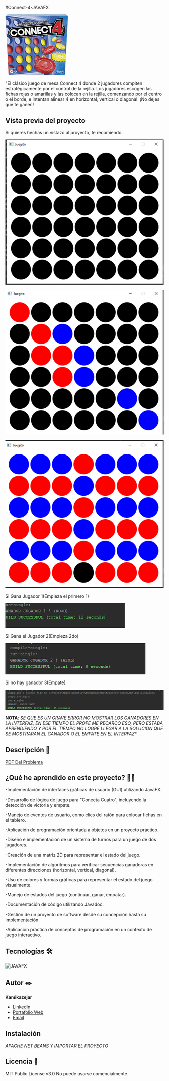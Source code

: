 #Connect-4-JAVAFX

<img src="assets/img/connect4.jpg" alt="drawing" width="200"/>

"El clásico juego de mesa Connect 4 donde 2 jugadores compiten estratégicamente por el control de la rejilla. Los jugadores escogen las fichas rojas o amarillas y las colocan en la rejilla, comenzando por el centro o el borde, e intentan alinear 4 en horizontal, vertical o diagonal. ¡No dejes que te ganen!

## Vista previa del proyecto
Si quieres hechas un vistazo al proyecto, te recomiendo:


![Interfaz](assets/img/interfaz.png)



![Interfaz2](assets/img/interfaz2.png)



![Interfaz3](assets/img/interfaz3.png)

Si Gana Jugador 1(Empieza el primero 1)

![Interfaz](assets/img/Rojo.png)

Si Gana el Jugador 2(Empieza 2do)

![Interfaz](assets/img/azul.png)

Si no hay ganador 3(Empate)

![Interfaz](assets/img/empate.png)

**NOTA**: *SE QUE ES UN GRAVE ERROR NO MOSTRAR LOS GANADORES EN LA INTERFAZ, EN ESE TIEMPO EL PROFE ME RECARCO ESO, PERO ESTABA APRENDIENDO Y POR EL TIEMPO NO LOGRE LLEGAR A LA SOLUCION QUE SE MOSTRARAN EL GANADOR O EL EMPATE EN EL INTERFAZ**

## Descripción 📑

[PDF Del Problema](assets/pdf/LABORATORIO4B.pdf)


## ¿Qué he aprendido en este proyecto? 🙇🏻 

-Implementación de interfaces gráficas de usuario (GUI) utilizando JavaFX.

-Desarrollo de lógica de juego para "Conecta Cuatro", incluyendo la detección de victoria y empate.

-Manejo de eventos de usuario, como clics del ratón para colocar fichas en el tablero.

-Aplicación de programación orientada a objetos en un proyecto práctico.

-Diseño e implementación de un sistema de turnos para un juego de dos jugadores.

-Creación de una matriz 2D para representar el estado del juego.

-Implementación de algoritmos para verificar secuencias ganadoras en diferentes direcciones (horizontal, vertical, diagonal).

-Uso de colores y formas gráficas para representar el estado del juego visualmente.

-Manejo de estados del juego (continuar, ganar, empatar).

-Documentación de código utilizando Javadoc.

-Gestión de un proyecto de software desde su concepción hasta su implementación.

-Aplicación práctica de conceptos de programación en un contexto de juego interactivo.

## Tecnologías 🛠
<!-- Iconos sacados de: https://github.com/hendrasob/badges/blob/master/README.md y https://github.com/alexandresanlim/Badges4-README.md-Profile -->
<img src="https://upload.wikimedia.org/wikipedia/en/c/cc/JavaFX_Logo.png" alt="JAVAFX">


## Autor ✒️
**Kamikazejar**

* <a href="https://www.linkedin.com/in/rodrigocarmonah/" target="_blank">LinkedIn</a>
* <a href="https://rodrigocarmonaherrera.com/" target="_blank">Portafolio Web</a>
* [Email](mailto:rcarmonah@outlook.com)

  
## Instalación 
*APACHE NET BEANS Y IMPORTAR EL PROYECTO*
  
## Licencia 📄
MIT Public License v3.0
No puede usarse comencialmente.
